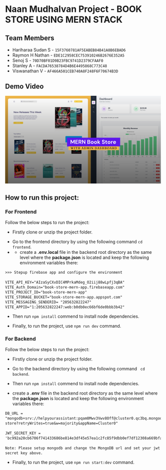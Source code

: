 # Naan Mudhalvan Project - BOOK STORE USING MERN STACK
## Team Members
- Hariharaa Sudan S - `` 15F3760781AF5EABEB84B41A8B6EBAD6 ``
- Raymon H Nathan - `` EDE1C2958CEC753910246B2676E352A5 ``
- Senoj S - `` 70D70BF01D9B23FBC9741D2379CFAAF0 ``
- Stanley A - `` FACDA76538784D4B6E4495868C773C48 ``
- Viswanathan V - `` AF466A501CEB740A8F248F6F70674B3D ``

## Demo Video
[![Watch Video](/frontend/src/assets/github-cover.png)]([https://drive.google.com/file/d/1ABCXYZ/view](https://drive.google.com/file/d/1LpIJ0VsMRZ2PM2gAO2D8kGYw-sHaEdKZ/view?usp=drive_link))


## How to run this project:

### For Frontend 
Follow the below steps to run the project: 
- Firstly clone or unzip the project folder.
* Go to the frontend directory by using the following command ``` cd frontend ```.
* * create a **.env.local** file in the backend root directory as the same level where the **package.json** is located and keep the following environment variables there:
```
>>> Stepup firebase app and configure the environment

VITE_API_KEY="AIzaSyCXvDIC4MPrkaMdeg_O2iij88wLpfj3qBA"
VITE_Auth_Domain="book-store-mern-app.firebaseapp.com"
VITE_PROJECT_ID="book-store-mern-app"
VITE_STORAGE_BUCKET="book-store-mern-app.appspot.com"
VITE_MESSAGING_SENDERID= "205632822247"
VITE_APPID="1:205632822247:web:b0db0ec66bf6de0bbb3b42"
```
+ Then run `` npm install `` commend to install node dependencies.
- Finally, to run the project, use ``npm run dev`` command.


### For Backend
Follow the below steps to run the project: 
- Firstly clone or unzip the project folder.
* Go to the backend directory by using the following command ``` cd backend```.
+ Then run `` npm install `` commend to install node dependencies.
* create a **.env** file in the backend root directory as the same level where the **package.json** is located and keep the following environment variables there: 
```
DB_URL = "mongodb+srv://helpyourassistant:pqam0Mwv3Vwv8Off@cluster0.qc3bq.mongodb.net/book-store?retryWrites=true&w=majority&appName=Cluster0"

JWT_SECRET_KEY = 'bc992a20cb6706f741433686be814e3df45e57ea1c2fc85f9dbb0ef7df12308a669bfa7c976368ff32e32f6541480ce9ec1b122242f9b1257ab669026aeaf16'

Note: Please setup mongodb and change the MongoDB url and set your jwt secret key above.
```

- Finally, to run the project, use ``npm run start:dev`` command.
